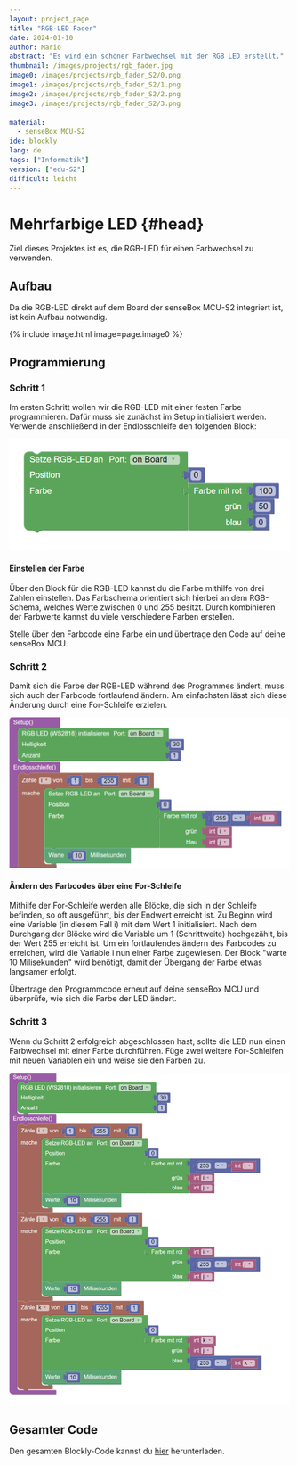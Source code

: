 ```yaml
---
layout: project_page
title: "RGB-LED Fader"
date: 2024-01-10
author: Mario
abstract: "Es wird ein schöner Farbwechsel mit der RGB LED erstellt."
thumbnail: /images/projects/rgb_fader.jpg
image0: /images/projects/rgb_fader_S2/0.png
image1: /images/projects/rgb_fader_S2/1.png
image2: /images/projects/rgb_fader_S2/2.png
image3: /images/projects/rgb_fader_S2/3.png

material:
  - senseBox MCU-S2
ide: blockly
lang: de
tags: ["Informatik"]
version: ["edu-S2"]
difficult: leicht
---
```


# Mehrfarbige LED {#head}

Ziel dieses Projektes ist es, die RGB-LED für einen Farbwechsel zu verwenden.

## Aufbau

Da die RGB-LED direkt auf dem Board der senseBox MCU-S2 integriert ist, ist kein Aufbau notwendig.

{% include image.html image=page.image0 %}

## Programmierung

### Schritt 1

Im ersten Schritt wollen wir die RGB-LED mit einer festen Farbe programmieren. Dafür muss sie zunächst im Setup initialisiert werden. Verwende anschließend in der Endlosschleife den folgenden Block:

<div class="row">
<div class="col-md-6">
      <img loading="lazy" class="image-column" src="/images/projects/rgb_fader_S2/1.png" alt="...">
</div>
<div class="col-md-6">
    <h4 class="media-heading">Einstellen der Farbe</h4>
    Über den Block für die RGB-LED kannst du die Farbe mithilfe von drei Zahlen einstellen. Das Farbschema orientiert sich hierbei an dem RGB-Schema, welches Werte zwischen 0 und 255 besitzt. Durch kombinieren der Farbwerte kannst du viele verschiedene Farben erstellen. 
</div>
</div>

Stelle über den Farbcode eine Farbe ein und übertrage den Code auf deine senseBox MCU.

### Schritt 2

Damit sich die Farbe der RGB-LED während des Programmes ändert, muss sich auch der Farbcode fortlaufend ändern. Am einfachsten lässt sich diese Änderung durch eine For-Schleife erzielen.

<div class="row">
<div class="col-md-6">
      <img loading="lazy" class="image-column" src="/images/projects/rgb_fader_S2/2.png" alt="...">
</div>
<div class="col-md-6">
    <h4 class="media-heading">Ändern des Farbcodes über eine For-Schleife</h4>
    Mithilfe der For-Schleife werden alle Blöcke, die sich in der Schleife befinden, so oft ausgeführt, bis der Endwert erreicht ist. Zu Beginn wird eine Variable (in diesem Fall i) mit dem Wert 1 initialisiert. Nach dem Durchgang der Blöcke wird die Variable um 1 (Schrittweite) hochgezählt, bis der Wert 255 erreicht ist. Um ein fortlaufendes ändern des Farbcodes zu erreichen, wird die Variable i nun einer Farbe zugewiesen. Der Block "warte 10 Milisekunden" wird benötigt, damit der Übergang der Farbe etwas langsamer erfolgt.
</div>
</div>

Übertrage den Programmcode erneut auf deine senseBox MCU und überprüfe, wie sich die Farbe der LED ändert.

### Schritt 3

Wenn du Schritt 2 erfolgreich abgeschlossen hast, sollte die LED nun einen Farbwechsel mit einer Farbe durchführen. Füge zwei weitere For-Schleifen mit neuen Variablen ein und weise sie den Farben zu.

<div class="row">
<div class="col-md-6">
      <img loading="lazy" class="image-column" src="/images/projects/rgb_fader_S2/3.png" alt="...">
</div>
<div class="col-md-6">

## Gesamter Code

Den gesamten Blockly-Code kannst du [hier](https://blockly.sensebox.de/gallery/63bc4ca5d2853f0013b1e025) herunterladen. 

